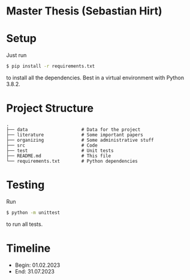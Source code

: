 # Master Thesis (Sebastian Hirt)

# Setup

Just run
```bash
$ pip install -r requirements.txt
```
to install all the dependencies. Best in a virtual environment with Python 3.8.2.

# Project Structure

```
.
├── data                    # Data for the project
├── literature              # Some important papers
├── organizing              # Some administrative stuff
├── src                     # Code
├── test                    # Unit tests
├── README.md               # This file
└── requirements.txt        # Python dependencies
```


# Testing

Run

```bash  
$ python -m unittest
```
to run all tests.

# Timeline

- Begin: 01.02.2023
- End: 31.07.2023
